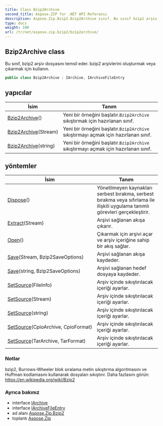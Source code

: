 ```yaml
---
title: Class Bzip2Archive
second_title: Aspose.ZIP for .NET API Referansı
description: Aspose.Zip.Bzip2.Bzip2Archive sınıf. Bu sınıf bzip2 arşiv dosyasını temsil eder. bzip2 arşivlerini oluşturmak veya çıkarmak için kullanın.
type: docs
weight: 100
url: /tr/net/aspose.zip.bzip2/bzip2archive/
---
```

## Bzip2Archive class

Bu sınıf, bzip2 arşiv dosyasını temsil eder. bzip2 arşivlerini oluşturmak veya çıkarmak için kullanın.

```csharp
public class Bzip2Archive : IArchive, IArchiveFileEntry
```

## yapıcılar

| İsim | Tanım |
| --- | --- |
| [Bzip2Archive](bzip2archive/#constructor)() | Yeni bir örneğini başlatır.`Bzip2Archive` sıkıştırmak için hazırlanan sınıf. |
| [Bzip2Archive](bzip2archive/#constructor_1)(Stream) | Yeni bir örneğini başlatır.`Bzip2Archive` sıkıştırmayı açmak için hazırlanan sınıf. |
| [Bzip2Archive](bzip2archive/#constructor_2)(string) | Yeni bir örneğini başlatır.`Bzip2Archive` sıkıştırmayı açmak için hazırlanan sınıf. |

## yöntemler

| İsim | Tanım |
| --- | --- |
| [Dispose](../../aspose.zip.bzip2/bzip2archive/dispose/)() | Yönetilmeyen kaynakları serbest bırakma, serbest bırakma veya sıfırlama ile ilişkili uygulama tanımlı görevleri gerçekleştirir. |
| [Extract](../../aspose.zip.bzip2/bzip2archive/extract/)(Stream) | Arşivi sağlanan akışa çıkarır. |
| [Open](../../aspose.zip.bzip2/bzip2archive/open/)() | Çıkarmak için arşivi açar ve arşiv içeriğine sahip bir akış sağlar. |
| [Save](../../aspose.zip.bzip2/bzip2archive/save/#save)(Stream, Bzip2SaveOptions) | Arşivi sağlanan akışa kaydeder. |
| [Save](../../aspose.zip.bzip2/bzip2archive/save/#save_1)(string, Bzip2SaveOptions) | Arşivi sağlanan hedef dosyaya kaydeder. |
| [SetSource](../../aspose.zip.bzip2/bzip2archive/setsource/#setsource_2)(FileInfo) | Arşiv içinde sıkıştırılacak içeriği ayarlar. |
| [SetSource](../../aspose.zip.bzip2/bzip2archive/setsource/#setsource_3)(Stream) | Arşiv içinde sıkıştırılacak içeriği ayarlar. |
| [SetSource](../../aspose.zip.bzip2/bzip2archive/setsource/#setsource_4)(string) | Arşiv içinde sıkıştırılacak içeriği ayarlar. |
| [SetSource](../../aspose.zip.bzip2/bzip2archive/setsource/#setsource)(CpioArchive, CpioFormat) | Arşiv içinde sıkıştırılacak içeriği ayarlar. |
| [SetSource](../../aspose.zip.bzip2/bzip2archive/setsource/#setsource_1)(TarArchive, TarFormat) | Arşiv içinde sıkıştırılacak içeriği ayarlar. |

### Notlar

bzip2, Burrows-Wheeler blok sıralama metin sıkıştırma algoritmasını ve Huffman kodlamasını kullanarak dosyaları sıkıştırır. Daha fazlasını görün: https://en.wikipedia.org/wiki/Bzip2

### Ayrıca bakınız

* interface [IArchive](../../aspose.zip/iarchive/)
* interface [IArchiveFileEntry](../../aspose.zip/iarchivefileentry/)
* ad alanı [Aspose.Zip.Bzip2](../../aspose.zip.bzip2/)
* toplantı [Aspose.Zip](../../)


